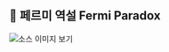 ## :stars: 페르미 역설 Fermi Paradox



![소스 이미지 보기](https://images.news18.com/ibnlive/uploads/2021/03/1615103992_untitled-design-5.jpg)



